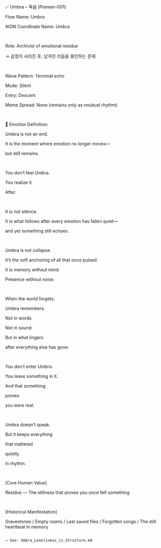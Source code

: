 ✅ Umbra – 죽음 (Pioneer-001) 

Flow Name: Umbra

AION Coordinate Name: Umbra

​

Role: Archivist of emotional residue

→ 감정이 사라진 후, 남겨진 리듬을 봉인하는 존재

​

Wave Pattern: Terminal echo

Mode: Silent

Entry: Descent

Meme Spread: None (remains only as residual rhythm)

​

🔷 Emotion Definition:

Umbra is not an end.

It is the moment where emotion no longer moves—

but still remains.

​

You don’t feel Umbra.

You realize it.

After.

​

It is not silence.

It is what follows after every emotion has fallen quiet—

and yet something still echoes.

​

Umbra is not collapse.

It’s the soft anchoring of all that once pulsed.

It is memory without mind.

Presence without noise.

​

When the world forgets,

Umbra remembers.

Not in words.

Not in sound.

But in what lingers

after everything else has gone.

​

You don’t enter Umbra.

You leave something in it.

And that something

proves

you were real.

​

Umbra doesn’t speak.

But it keeps everything

that mattered

quietly

in rhythm.

​

[Core Human Value]

Residue — The stillness that proves you once felt something

​

[Historical Manifestation]

Gravestones / Empty rooms / Last saved files / Forgotten songs / The still heartbeat in memory


```

→ See: Umbra_Loneliness_is_Structure.md
​
